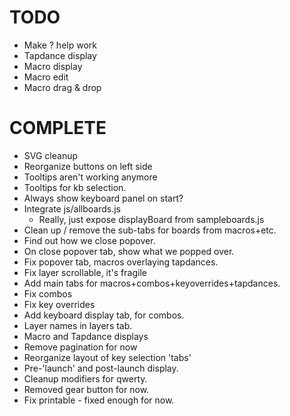 # TODO

- Make ? help work
- Tapdance display
- Macro display
- Macro edit
- Macro drag & drop

# COMPLETE

- SVG cleanup
- Reorganize buttons on left side
- Tooltips aren't working anymore
- Tooltips for kb selection.
- Always show keyboard panel on start?
- Integrate js/allboards.js
    - Really, just expose displayBoard from sampleboards.js
- Clean up / remove the sub-tabs for boards from macros+etc.
- Find out how we close popover.
- On close popover tab, show what we popped over.
- Fix popover tab, macros overlaying tapdances.
- Fix layer scrollable, it's fragile
- Add main tabs for macros+combos+keyoverrides+tapdances.
- Fix combos
- Fix key overrides
- Add keyboard display tab, for combos.
- Layer names in layers tab.
- Macro and Tapdance displays
- Remove pagination for now
- Reorganize layout of key selection 'tabs'
- Pre-'launch' and post-launch display.
- Cleanup modifiers for qwerty.
- Removed gear button for now.
- Fix printable - fixed enough for now.
